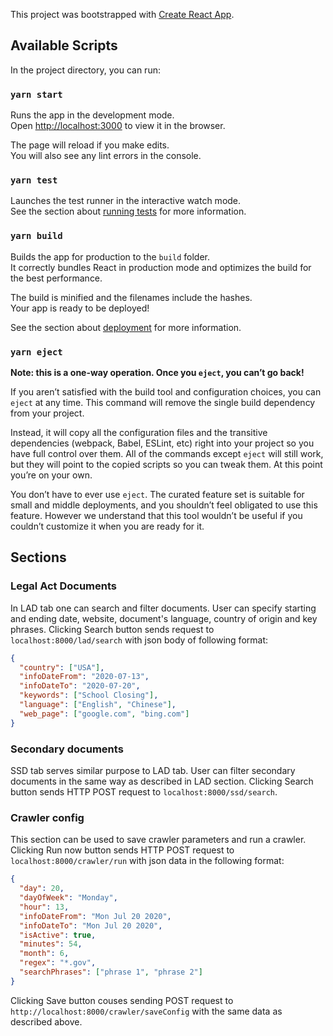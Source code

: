This project was bootstrapped with [Create React App](https://github.com/facebook/create-react-app).

## Available Scripts

In the project directory, you can run:

### `yarn start`

Runs the app in the development mode.<br />
Open [http://localhost:3000](http://localhost:3000) to view it in the browser.

The page will reload if you make edits.<br />
You will also see any lint errors in the console.

### `yarn test`

Launches the test runner in the interactive watch mode.<br />
See the section about [running tests](https://facebook.github.io/create-react-app/docs/running-tests) for more information.

### `yarn build`

Builds the app for production to the `build` folder.<br />
It correctly bundles React in production mode and optimizes the build for the best performance.

The build is minified and the filenames include the hashes.<br />
Your app is ready to be deployed!

See the section about [deployment](https://facebook.github.io/create-react-app/docs/deployment) for more information.

### `yarn eject`

**Note: this is a one-way operation. Once you `eject`, you can’t go back!**

If you aren’t satisfied with the build tool and configuration choices, you can `eject` at any time. This command will remove the single build dependency from your project.

Instead, it will copy all the configuration files and the transitive dependencies (webpack, Babel, ESLint, etc) right into your project so you have full control over them. All of the commands except `eject` will still work, but they will point to the copied scripts so you can tweak them. At this point you’re on your own.

You don’t have to ever use `eject`. The curated feature set is suitable for small and middle deployments, and you shouldn’t feel obligated to use this feature. However we understand that this tool wouldn’t be useful if you couldn’t customize it when you are ready for it.

## Sections

### Legal Act Documents

In LAD tab one can search and filter documents. User can specify starting and ending date, website, document's language, country of origin and key phrases. Clicking Search button sends request to `localhost:8000/lad/search` with json body of following format:

```json
{
  "country": ["USA"],
  "infoDateFrom": "2020-07-13",
  "infoDateTo": "2020-07-20",
  "keywords": ["School Closing"],
  "language": ["English", "Chinese"],
  "web_page": ["google.com", "bing.com"]
}
```

### Secondary documents

SSD tab serves similar purpose to LAD tab. User can filter secondary documents in the same way as described in LAD section. Clicking Search button sends HTTP POST request to `localhost:8000/ssd/search`.

### Crawler config

This section can be used to save crawler parameters and run a crawler. Clicking Run now button sends HTTP POST request to `localhost:8000/crawler/run` with json data in the  following format:

```json
{
  "day": 20,
  "dayOfWeek": "Monday",
  "hour": 13,
  "infoDateFrom": "Mon Jul 20 2020",
  "infoDateTo": "Mon Jul 20 2020",
  "isActive": true,
  "minutes": 54,
  "month": 6,
  "regex": "*.gov",
  "searchPhrases": ["phrase 1", "phrase 2"]
}
```

Clicking Save button couses sending POST request to `http://localhost:8000/crawler/saveConfig` with the same data as described above.
